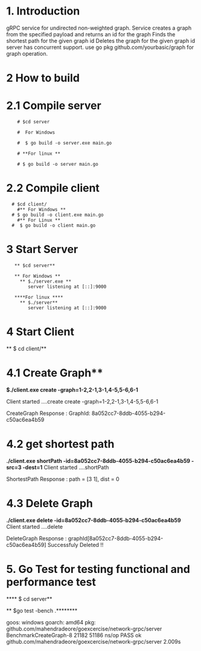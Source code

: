 # 1. Introduction
  gRPC service for undirected non-weighted graph.
    Service creates a graph from the specified payload and returns an id for the graph
    Finds the shortest path for the given graph id
    Deletes the graph for the given graph id
    server  has concurrent support.
    use go pkg github.com/yourbasic/graph for graph operation.
    
# 2 How to build
  # 2.1 Compile server
  
        # $cd server
        
        #  For Windows 
        
        #  $ go build -o server.exe main.go
          
        # **For linux **
        
        # $ go build -o server main.go
         
   # 2.2 Compile client
      # $cd client/
        #** For Windows **
      # $ go build -o client.exe main.go
        #** For Linux **
      #  $ go build -o client main.go
 # 3 Start Server
       ** $cd server**
       
       ** For Windows **
         ** $./server.exe **
            server listening at [::]:9000   
       
       ****For linux ****
         ** $./server**
            server listening at [::]:9000   
          
          
 # 4 Start Client
 
  ** $ cd client/**
   
# 4.1 Create Graph**

**$./client.exe create -graph=1-2,2-1,3-1,4-5,5-6,6-1**

Client started ....create
create -graph=1-2,2-1,3-1,4-5,5-6,6-1

CreateGraph Response : GraphId:  8a052cc7-8ddb-4055-b294-c50ac6ea4b59

# 4.2 get shortest path

**./client.exe shortPath -id=8a052cc7-8ddb-4055-b294-c50ac6ea4b59 -src=3 -dest=1**
Client started ....shortPath

ShortestPath Response :  path = [3 1], dist = 0
                                                                                                                    
# 4.3 Delete Graph

**./client.exe delete  -id=8a052cc7-8ddb-4055-b294-c50ac6ea4b59**
Client started ....delete

DeleteGraph Response :  graphId[8a052cc7-8ddb-4055-b294-c50ac6ea4b59] Successfuly Deleted !!



# 5. Go Test for testing functional and performance test
**** $ cd server**

** $go test -bench .********

goos: windows
goarch: amd64
pkg: github.com/mahendradeore/goexcercise/network-grpc/server
BenchmarkCreateGraph-8             21182             51186 ns/op
PASS
ok      github.com/mahendradeore/goexcercise/network-grpc/server        2.009s








